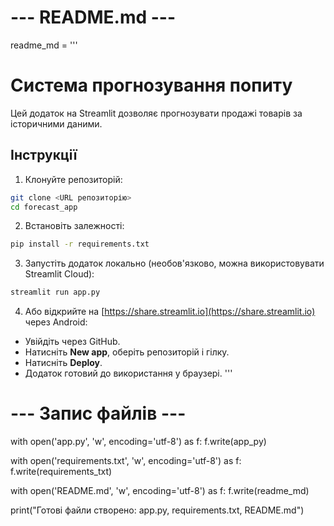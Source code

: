 
# --- README.md ---
readme_md = '''
# Система прогнозування попиту

Цей додаток на Streamlit дозволяє прогнозувати продажі товарів за історичними даними.

## Інструкції

1. Клонуйте репозиторій:

```bash
git clone <URL репозиторію>
cd forecast_app
```

2. Встановіть залежності:

```bash
pip install -r requirements.txt
```

3. Запустіть додаток локально (необов'язково, можна використовувати Streamlit Cloud):

```bash
streamlit run app.py
```

4. Або відкрийте на [https://share.streamlit.io](https://share.streamlit.io) через Android:

- Увійдіть через GitHub.
- Натисніть **New app**, оберіть репозиторій і гілку.
- Натисніть **Deploy**.
- Додаток готовий до використання у браузері.
'''

# --- Запис файлів ---
with open('app.py', 'w', encoding='utf-8') as f:
    f.write(app_py)

with open('requirements.txt', 'w', encoding='utf-8') as f:
    f.write(requirements_txt)

with open('README.md', 'w', encoding='utf-8') as f:
    f.write(readme_md)

print("Готові файли створено: app.py, requirements.txt, README.md")
